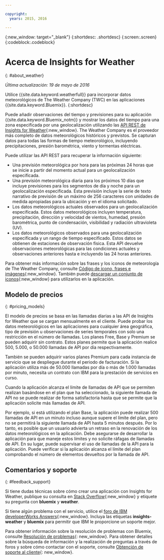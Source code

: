 ```yaml
---

copyright:
  years: 2015, 2016

---
```


{:new_window: target="_blank"}
{:shortdesc: .shortdesc}
{:screen:.screen}
{:codeblock:.codeblock}

# Acerca de Insights for Weather
{: #about_weather}

*Última actualización: 19 de mayo de 2016*

Utilice {{site.data.keyword.weatherfull}} para incorporar datos
meteorológicos de The Weather Company (TWC) en las aplicaciones
{{site.data.keyword.Bluemix}}.
{:shortdesc}

Puede añadir observaciones del tiempo y previsiones para su aplicación {{site.data.keyword.Bluemix_notm}} y mostrar los datos del tiempo para una zona especificada por una geolocalización utilizando las [API REST de Insights for Weather](https://twcservice.{APPDomain}/rest-api-deprecated/){:new_window}.
The Weather Company es el proveedor
más completo de datos meteorológicos históricos y previstos. Se capturan datos para todas las formas de tiempo meteorológico,
incluyendo precipitaciones, presión barométrica, viento y tormentas eléctricas.

Puede utilizar las API REST para recuperar la información siguiente:

* Una previsión meteorológica por hora para las próximas 24 horas que se inicie a partir del momento actual
para un geolocalización especificada.
* Una previsión meteorológica diaria para los próximos 10 días que incluye previsiones para los segmentos de
día y noche para un geolocalización especificada. Esta previsión incluye la serie de texto narrativo
de previsión de un máximo de 256 caracteres con unidades de medida apropiadas para la ubicación y en
el idioma solicitado.
* Los datos meteorológicos actuales observados para un geolocalización especificada. Estos datos meteorológicos
incluyen temperatura, precipitación, dirección y velocidad de vientos, humedad, presión barométrica,
punto de condensación, visibilidad y radiación ultravioleta (UV).
* Los datos meteorológicos observados para una geolocalización especificada y un rango de tiempo
especificado. Estos datos se obtienen de estaciones de observación física. Esta
API devuelve observaciones meteorológicas para las condiciones actuales y observaciones anteriores
hasta e incluyendo las 24 horas anteriores.

Para obtener más información sobre las frases y los iconos de meteorología de The Weather Company,
consulte [Código de icono, frases e imágenes](https://docs.google.com/document/d/1MZwWYqki8Ee-V7c7InBuA5CDVkjb3XJgpc39hI9FsI0/edit?pli=1){:new_window}.
También puede [descargar un conjunto de iconos](https://twcdocs.mybluemix.net/download/weatherinsightsicons.zip){:new_window} para utilizarlos en la aplicación.

## Modelo de precios
{: #pricing_models}

El modelo de precios se basa en las llamadas diarias a las API de Insights for Weather que se cargan mensualmente en el cliente. Puede probar los datos meteorológicos en las aplicaciones para cualquier área geográfica, tipo de previsión
u observaciones de series temporales con solo una restricción en el número de llamadas. Los planes
Free, Base y Premium se pueden adquirir sin contrato. Estos planes permite que la aplicación realice
500, 5.000, o 50.000 llamadas de
API por día respectivamente.

También se pueden adquirir varios planes Premium para cada instancia de servicio que se despliegue durante
el periodo de facturación. Si la aplicación utiliza
más de 50.000 llamadas por día o más de 1.000 llamadas por minuto, necesita un contrato con IBM
para la prestación de servicios en curso.

Cuando la aplicación alcanza el límite de llamadas de API que se permiten realizan basándose en el plan
que ha seleccionado, la siguiente llamada de API no se puede realizar de forma satisfactoria hasta que
se permite que la aplicación solicite más llamadas de API.

Por ejemplo, si está utilizando el plan Base, la aplicación puede realizar 500 llamadas de API en un minuto
incluso aunque supere el límite del plan, pero no se permitirá la siguiente llamada de API hasta
5 minutos después. Por lo tanto, es posible que un usuario advierta un retraso en
la renovación de los datos meteorológicos en la aplicación. Debe asegurarse de desarrollar la aplicación para que maneje estos límites y no solicite
ráfagas de llamadas de API. En su lugar, puede supervisar el uso de llamadas de la API para la aplicación. Puede verificar si la aplicación
alcanza el límite del plan comprobando el número de elementos devueltos por la llamada de API.

## Comentarios y soporte
{: #feedback_support}

Si tiene dudas técnicas sobre cómo crear una aplicación con Insights for Weather, publique su consulta
en [Stack Overflow](http://stackoverflow.com/search?q=weather+bluemix){:new_window} y etiquete su pregunta con **bluemix** y **weather**.

Si tiene algún problema con el servicio, utilice el [foro de IBM developerWorks Answers](https://developer.ibm.com/answers/topics/insights-weather/?smartspace=bluemix){:new_window}.
Incluya las etiquetas
**insights-weather** y **bluemix** para permitir que IBM le proporcione un soporte mejor. 

Para obtener información sobre la resolución de problemas con Bluemix, consulte [Resolución de problemas](https://console.{DomainName}/docs/troubleshoot/troubleshoot.html){: new_window}. Para obtener detalles sobre la búsqueda de información y la realización de preguntas a través de foros y sobre cómo contactar con el soporte, consulte [Obtención de soporte al cliente](https://console.{DomainName}/docs/support/index.html#getting-customer-support){: new_window}.
